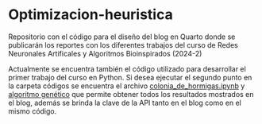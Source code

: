 # Optimizacion-heuristica

Repositorio con el código para el diseño del blog en Quarto donde se publicarán los reportes con los diferentes trabajos del curso de Redes Neuronales Artificales y Algoritmos Bioinspirados (2024-2)

Actualmente se encuentra también el código utilizado para desarrollar el primer trabajo del curso en Python. Si desea ejecutar el segundo punto en la carpeta códigos se encuentra el archivo [colonia_de_hormigas.ipynb](codigos/colonia_de_hormigas.ipynb) y [algoritmo genético](codigos/algoritmo_genetico.ipynb) que permite obtener todos los resultados mostrados en el blog, además se brinda la clave de la API tanto en el blog como en el mismo código.
